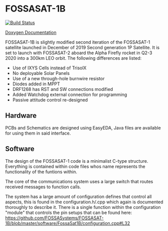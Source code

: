 # FOSSASAT-1B

[![Build Status](https://github.com/FOSSASystems/FOSSASAT-1B/workflows/CI/badge.svg)](https://github.com/FOSSASystems/FOSSASAT-1B/actions)

[Doxygen Documentation](https://fossasystems.github.io/FOSSASAT-1B)

FOSSASAT-1B is slightly modified second iteration of the FOSSASAT-1 satellite launched in December of 2019 Second generation 1P Satellite. It is set to launch with FOSSASAT-2 aboard the Alpha Firefly rocket in Q2-3 2020 into a 300km LEO orbit. The following differences are listed:

- Use of IXYS Cells instead of TrisolX
- No deployable Solar Panels
- Use of a new through-hole burnwire resistor
- Diodes added in MPPT
- DRF1268 has RST and SW connections modified
- Added Watchdog external connection for programming
- Passive attitude control re-designed


## Hardware

PCBs and Schematics are designed using EasyEDA, Java files are available for using them in said interface. 

## Software

The design of the FOSSASAT-1 code is a minimalist C-type structure. Everything is contained within code files whos name represents the functionality of the funtions within.

The core of the communications system uses a large switch that routes received messages to function calls.

The system has a large amount of configuration defines that control all aspects, this is found in the configuration.h/.cpp which again is documented thoroughly to describe it. There is a single function within the configuration "module" that controls the pin setups that can be found here: https://github.com/FOSSASystems/FOSSASAT-1B/blob/master/software/FossaSat1B/configuration.cpp#L32

